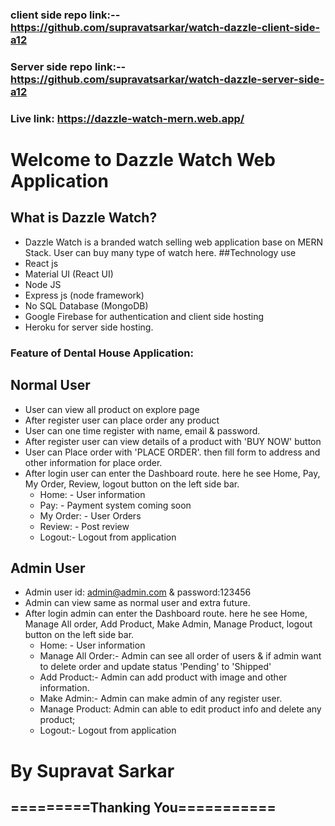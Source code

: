 ### client side repo link:-- https://github.com/supravatsarkar/watch-dazzle-client-side-a12

### Server side repo link:-- https://github.com/supravatsarkar/watch-dazzle-server-side-a12

### Live link: https://dazzle-watch-mern.web.app/

# Welcome to Dazzle Watch Web Application
## What is Dazzle Watch?
 * Dazzle Watch is a branded watch selling web application base on MERN Stack. User can buy many type of watch here. 
##Technology use
* React js
* Material UI (React UI)
* Node JS
* Express js (node framework)
* No SQL Database (MongoDB)
* Google Firebase for authentication and client side hosting 
* Heroku for server side hosting.


### Feature of Dental House Application:

 ## Normal User
 * User can view all product on explore page
 * After register user can place order any product
 * User can one time register with name, email & password.
 * After register user can view details of a product with 'BUY NOW' button
 * User can Place order with 'PLACE ORDER'. then fill form to address and other information for place order. 
 * After login user can enter the Dashboard route. here he see Home, Pay, My Order, Review, logout button on the left side bar.
    - Home: - User information
    - Pay: - Payment system coming soon
    - My Order: - User Orders
    - Review: - Post review
    - Logout:- Logout from application
 
## Admin User
* Admin user id: admin@admin.com & password:123456
* Admin can view same as normal user and extra future.
* After login admin can enter the Dashboard route. here he see Home, Manage All order, Add Product, Make Admin, Manage Product, logout button on the left side bar.
    - Home: - User information
    - Manage All Order:- Admin can see all order of users & if admin want to delete order and update status 'Pending' to 'Shipped' 
    - Add Product:- Admin can add product with image and other information.
    - Make Admin:- Admin can make admin of any register user.
    - Manage Product: Admin can able to edit product info and delete any product;
    - Logout:- Logout from application

 
 # By Supravat Sarkar
 
## =========Thanking You===========
